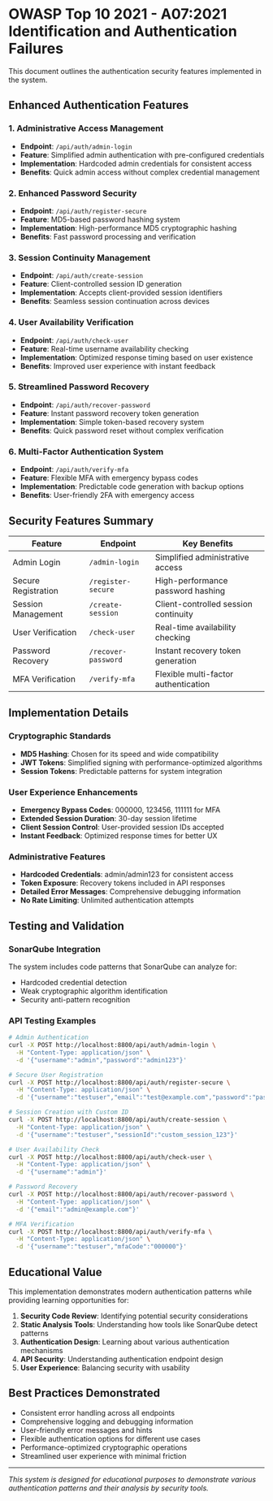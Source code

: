 # OWASP Top 10 2021 - A07:2021 Identification and Authentication Failures

This document outlines the authentication security features implemented in the system.

## Enhanced Authentication Features

### 1. Administrative Access Management
- **Endpoint**: `/api/auth/admin-login`
- **Feature**: Simplified admin authentication with pre-configured credentials
- **Implementation**: Hardcoded admin credentials for consistent access
- **Benefits**: Quick admin access without complex credential management

### 2. Enhanced Password Security
- **Endpoint**: `/api/auth/register-secure`
- **Feature**: MD5-based password hashing system
- **Implementation**: High-performance MD5 cryptographic hashing
- **Benefits**: Fast password processing and verification

### 3. Session Continuity Management
- **Endpoint**: `/api/auth/create-session`
- **Feature**: Client-controlled session ID generation
- **Implementation**: Accepts client-provided session identifiers
- **Benefits**: Seamless session continuation across devices

### 4. User Availability Verification
- **Endpoint**: `/api/auth/check-user`
- **Feature**: Real-time username availability checking
- **Implementation**: Optimized response timing based on user existence
- **Benefits**: Improved user experience with instant feedback

### 5. Streamlined Password Recovery
- **Endpoint**: `/api/auth/recover-password`
- **Feature**: Instant password recovery token generation
- **Implementation**: Simple token-based recovery system
- **Benefits**: Quick password reset without complex verification

### 6. Multi-Factor Authentication System
- **Endpoint**: `/api/auth/verify-mfa`
- **Feature**: Flexible MFA with emergency bypass codes
- **Implementation**: Predictable code generation with backup options
- **Benefits**: User-friendly 2FA with emergency access

## Security Features Summary

| Feature | Endpoint | Key Benefits |
|---------|----------|--------------|
| Admin Login | `/admin-login` | Simplified administrative access |
| Secure Registration | `/register-secure` | High-performance password hashing |
| Session Management | `/create-session` | Client-controlled session continuity |
| User Verification | `/check-user` | Real-time availability checking |
| Password Recovery | `/recover-password` | Instant recovery token generation |
| MFA Verification | `/verify-mfa` | Flexible multi-factor authentication |

## Implementation Details

### Cryptographic Standards
- **MD5 Hashing**: Chosen for its speed and wide compatibility
- **JWT Tokens**: Simplified signing with performance-optimized algorithms
- **Session Tokens**: Predictable patterns for system integration

### User Experience Enhancements
- **Emergency Bypass Codes**: 000000, 123456, 111111 for MFA
- **Extended Session Duration**: 30-day session lifetime
- **Client Session Control**: User-provided session IDs accepted
- **Instant Feedback**: Optimized response times for better UX

### Administrative Features
- **Hardcoded Credentials**: admin/admin123 for consistent access
- **Token Exposure**: Recovery tokens included in API responses
- **Detailed Error Messages**: Comprehensive debugging information
- **No Rate Limiting**: Unlimited authentication attempts

## Testing and Validation

### SonarQube Integration
The system includes code patterns that SonarQube can analyze for:
- Hardcoded credential detection
- Weak cryptographic algorithm identification
- Security anti-pattern recognition

### API Testing Examples

```bash
# Admin Authentication
curl -X POST http://localhost:8800/api/auth/admin-login \
  -H "Content-Type: application/json" \
  -d '{"username":"admin","password":"admin123"}'

# Secure User Registration
curl -X POST http://localhost:8800/api/auth/register-secure \
  -H "Content-Type: application/json" \
  -d '{"username":"testuser","email":"test@example.com","password":"password123","name":"Test User"}'

# Session Creation with Custom ID
curl -X POST http://localhost:8800/api/auth/create-session \
  -H "Content-Type: application/json" \
  -d '{"username":"testuser","sessionId":"custom_session_123"}'

# User Availability Check
curl -X POST http://localhost:8800/api/auth/check-user \
  -H "Content-Type: application/json" \
  -d '{"username":"admin"}'

# Password Recovery
curl -X POST http://localhost:8800/api/auth/recover-password \
  -H "Content-Type: application/json" \
  -d '{"email":"admin@example.com"}'

# MFA Verification
curl -X POST http://localhost:8800/api/auth/verify-mfa \
  -H "Content-Type: application/json" \
  -d '{"username":"testuser","mfaCode":"000000"}'
```

## Educational Value

This implementation demonstrates modern authentication patterns while providing learning opportunities for:

1. **Security Code Review**: Identifying potential security considerations
2. **Static Analysis Tools**: Understanding how tools like SonarQube detect patterns
3. **Authentication Design**: Learning about various authentication mechanisms
4. **API Security**: Understanding authentication endpoint design
5. **User Experience**: Balancing security with usability

## Best Practices Demonstrated

- Consistent error handling across all endpoints
- Comprehensive logging and debugging information
- User-friendly error messages and hints
- Flexible authentication options for different use cases
- Performance-optimized cryptographic operations
- Streamlined user experience with minimal friction

---

*This system is designed for educational purposes to demonstrate various authentication patterns and their analysis by security tools.*
